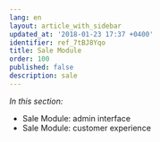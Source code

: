 ```yaml
---
lang: en
layout: article_with_sidebar
updated_at: '2018-01-23 17:37 +0400'
identifier: ref_7tBJ8Yqo
title: Sale Module
order: 100
published: false
description: sale
---
```

_In this section:_

* Sale Module: admin interface
* Sale Module: customer experience

